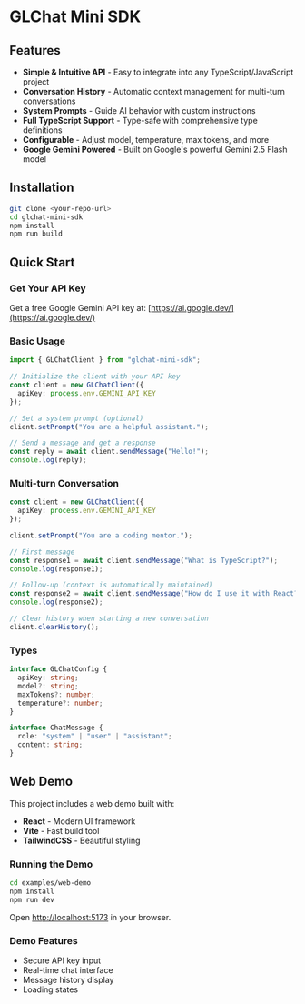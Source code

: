 # GLChat Mini SDK

## Features

- **Simple & Intuitive API** - Easy to integrate into any TypeScript/JavaScript project
- **Conversation History** - Automatic context management for multi-turn conversations
- **System Prompts** - Guide AI behavior with custom instructions
- **Full TypeScript Support** - Type-safe with comprehensive type definitions
- **Configurable** - Adjust model, temperature, max tokens, and more
- **Google Gemini Powered** - Built on Google's powerful Gemini 2.5 Flash model

## Installation

```bash
git clone <your-repo-url>
cd glchat-mini-sdk
npm install
npm run build
```

## Quick Start

### Get Your API Key

Get a free Google Gemini API key at: [https://ai.google.dev/](https://ai.google.dev/)

### Basic Usage

```typescript
import { GLChatClient } from "glchat-mini-sdk";

// Initialize the client with your API key
const client = new GLChatClient({ 
  apiKey: process.env.GEMINI_API_KEY 
});

// Set a system prompt (optional)
client.setPrompt("You are a helpful assistant.");

// Send a message and get a response
const reply = await client.sendMessage("Hello!");
console.log(reply);
```

### Multi-turn Conversation

```typescript
const client = new GLChatClient({ 
  apiKey: process.env.GEMINI_API_KEY 
});

client.setPrompt("You are a coding mentor.");

// First message
const response1 = await client.sendMessage("What is TypeScript?");
console.log(response1);

// Follow-up (context is automatically maintained)
const response2 = await client.sendMessage("How do I use it with React?");
console.log(response2);

// Clear history when starting a new conversation
client.clearHistory();
```

### Types

```typescript
interface GLChatConfig {
  apiKey: string;
  model?: string;
  maxTokens?: number;
  temperature?: number;
}

interface ChatMessage {
  role: "system" | "user" | "assistant";
  content: string;
}
```


## Web Demo

This project includes a web demo built with:
- **React** - Modern UI framework
- **Vite** - Fast build tool
- **TailwindCSS** - Beautiful styling

### Running the Demo

```bash
cd examples/web-demo
npm install
npm run dev
```

Open [http://localhost:5173](http://localhost:5173) in your browser.

### Demo Features

- Secure API key input
- Real-time chat interface
- Message history display
- Loading states

